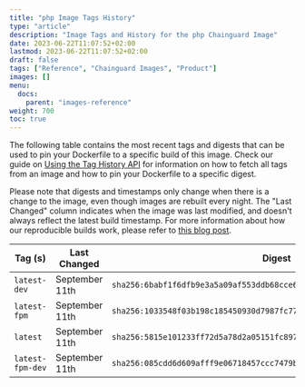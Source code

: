 ```yaml
---
title: "php Image Tags History"
type: "article"
description: "Image Tags and History for the php Chainguard Image"
date: 2023-06-22T11:07:52+02:00
lastmod: 2023-06-22T11:07:52+02:00
draft: false
tags: ["Reference", "Chainguard Images", "Product"]
images: []
menu:
  docs:
    parent: "images-reference"
weight: 700
toc: true
---
```


The following table contains the most recent tags and digests that can be used to pin your Dockerfile to a specific build of this image. Check our guide on [Using the Tag History API](/chainguard/chainguard-images/using-the-tag-history-api/) for information on how to fetch all tags from an image and how to pin your Dockerfile to a specific digest.

Please note that digests and timestamps only change when there is a change to the image, even though images are rebuilt every night. The "Last Changed" column indicates when the image was last modified, and doesn't always reflect the latest build timestamp. For more information about how our reproducible builds work, please refer to [this blog post](https://www.chainguard.dev/unchained/reproducing-chainguards-reproducible-image-builds).

| Tag (s)           | Last Changed   | Digest                                                                    |
|-------------------|----------------|---------------------------------------------------------------------------|
|  `latest-dev`     | September 11th | `sha256:6babf1f6dfb9e3a5a09af553ddb68cce694067bcd768755c936f75369de048a9` |
|  `latest-fpm`     | September 11th | `sha256:1033548f03b198c185450930d7987fc77645f8e8413ee6a28dd2eca625e1f59a` |
|  `latest`         | September 11th | `sha256:5815e101233ff72d5a78d2a05151fc89742159611f7c093e2ca63ad7597b48e6` |
|  `latest-fpm-dev` | September 11th | `sha256:085cdd6d609afff9e06718457ccc7479be58b28848874f6bb6f97460716aee8b` |
